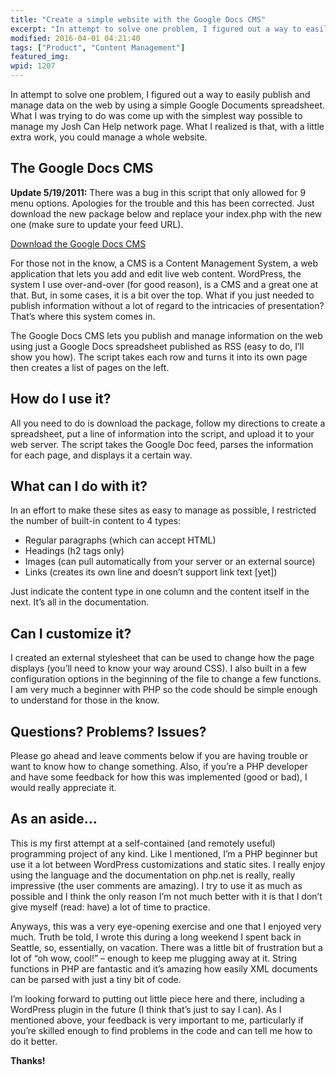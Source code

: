 ```yaml
---
title: "Create a simple website with the Google Docs CMS"
excerpt: "In attempt to solve one problem, I figured out a way to easily publish and manage data on the web by using a simple Google Documents spreadsheet."
modified: 2016-04-01 04:21:40
tags: ["Product", "Content Management"]
featured_img:
wpid: 1207
---
```



In attempt to solve one problem, I figured out a way to easily publish and manage data on the web by using a simple Google Documents spreadsheet. What I was trying to do was come up with the simplest way possible to manage my Josh Can Help network page. What I realized is that, with a little extra work, you could manage a whole website.

The Google Docs CMS
-------------------

**Update 5/19/2011:** There was a bug in this script that only allowed for 9 menu options. Apologies for the trouble and this has been corrected. Just download the new package below and replace your index.php with the new one (make sure to update your feed URL).

[Download the Google Docs CMS](https://www.dropbox.com/s/cbdq2ykejiogc78/gdocs-cms.zip?dl=0)

For those not in the know, a CMS is a Content Management System, a web application that lets you add and edit live web content. WordPress, the system I use over-and-over (for good reason), is a CMS and a great one at that. But, in some cases, it is a bit over the top. What if you just needed to publish information without a lot of regard to the intricacies of presentation? That’s where this system comes in.

The Google Docs CMS lets you publish and manage information on the web using just a Google Docs spreadsheet published as RSS (easy to do, I’ll show you how). The script takes each row and turns it into its own page then creates a list of pages on the left.

How do I use it?
----------------

All you need to do is download the package, follow my directions to create a spreadsheet, put a line of information into the script, and upload it to your web server. The script takes the Google Doc feed, parses the information for each page, and displays it a certain way.

What can I do with it?
----------------------

In an effort to make these sites as easy to manage as possible, I restricted the number of built-in content to 4 types:

- Regular paragraphs (which can accept HTML)
- Headings (h2 tags only)
- Images (can pull automatically from your server or an external source)
- Links (creates its own line and doesn’t support link text \[yet\])

Just indicate the content type in one column and the content itself in the next. It’s all in the documentation.

Can I customize it?
-------------------

I created an external stylesheet that can be used to change how the page displays (you’ll need to know your way around CSS). I also built in a few configuration options in the beginning of the file to change a few functions. I am very much a beginner with PHP so the code should be simple enough to understand for those in the know.

Questions? Problems? Issues?
----------------------------

Please go ahead and leave comments below if you are having trouble or want to know how to change something. Also, if you’re a PHP developer and have some feedback for how this was implemented (good or bad), I would really appreciate it.

As an aside…
------------

This is my first attempt at a self-contained (and remotely useful) programming project of any kind. Like I mentioned, I’m a PHP beginner but use it a lot between WordPress customizations and static sites. I really enjoy using the language and the documentation on php.net is really, really impressive (the user comments are amazing). I try to use it as much as possible and I think the only reason I’m not much better with it is that I don’t give myself (read: have) a lot of time to practice.

Anyways, this was a very eye-opening exercise and one that I enjoyed very much. Truth be told, I wrote this during a long weekend I spent back in Seattle, so, essentially, on vacation. There was a little bit of frustration but a lot of “oh wow, cool!” – enough to keep me plugging away at it. String functions in PHP are fantastic and it’s amazing how easily XML documents can be parsed with just a tiny bit of code.

I’m looking forward to putting out little piece here and there, including a WordPress plugin in the future (I think that’s just to say I can). As I mentioned above, your feedback is very important to me, particularly if you’re skilled enough to find problems in the code and can tell me how to do it better.

**Thanks!**
